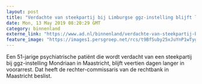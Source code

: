 ```yaml
---
layout: post
title: "Verdachte van steekpartij bij Limburgse ggz-instelling blijft langer vast"
date: Mon, 13 May 2019 08:20:29 GMT
category: binnenland
externe_link: "https://www.ad.nl/binnenland/verdachte-van-steekpartij-bij-limburgse-ggz-instelling-blijft-langer-vast~a6ff9feb/"
feature_image: "https://images1.persgroep.net/rcs/t9BfSuby25xJuYnP1wTygUsZRZk/diocontent/147846361/_fitwidth/400/?appId=21791a8992982cd8da851550a453bd7f&quality=0.7"
---
```


Een 51-jarige psychiatrische patiënt die wordt verdacht van een steekpartij bij ggz-instelling Mondriaan in Maastricht, blijft veertien dagen langer in voorarrest. Dat heeft de rechter-commissaris van de rechtbank in Maastricht beslist.
